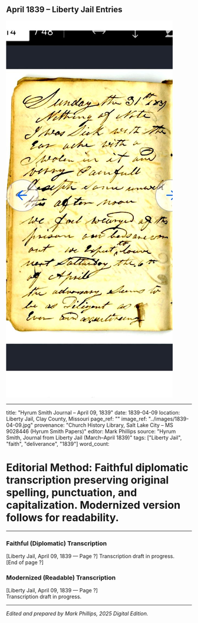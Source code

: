 ## April 1839 – Liberty Jail Entries

![Manuscript page thumbnail](../images/1839-04-09.jpg)

---
title: "Hyrum Smith Journal – April 09, 1839"
date: 1839-04-09
location: Liberty Jail, Clay County, Missouri
page_ref: ""
image_ref: "../images/1839-04-09.jpg"
provenance: "Church History Library, Salt Lake City – MS 9028446 (Hyrum Smith Papers)"
editor: Mark Phillips
source: "Hyrum Smith, Journal from Liberty Jail (March–April 1839)"
tags: ["Liberty Jail", "faith", "deliverance", "1839"]
word_count:
# Editorial Method: Faithful diplomatic transcription preserving original spelling, punctuation, and capitalization. Modernized version follows for readability.
---

### Faithful (Diplomatic) Transcription
[Liberty Jail, April 09, 1839 — Page ?]
Transcription draft in progress.  
[End of page ?]

### Modernized (Readable) Transcription
[Liberty Jail, April 09, 1839 — Page ?]  
Transcription draft in progress.

---
*Edited and prepared by Mark Phillips, 2025 Digital Edition.*
